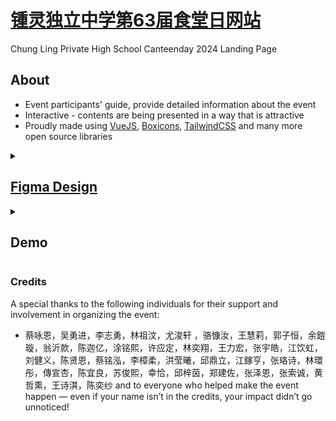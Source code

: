 # [锺灵独立中学第63届食堂日网站](https://canteen.dino.icu)
Chung Ling Private High School Canteenday 2024 Landing Page

## About
- Event participants' guide, provide detailed information about the event
- Interactive - contents are being presented in a way that is attractive
- Proudly made using [VueJS](https://vuejs.org), [Boxicons](https://boxicons.com), [TailwindCSS](https://tailwindcss.com) and many more open source libraries

<details>
  <summary>
<h2><a href="https://www.figma.com/file/wYt8jsnUzCLQrMZriN657n/钟灵独立中学-2024-食堂日?type=design&node-id=0%3A1&mode=design&t=d0sjkVr1G1wSUR8v-1">Figma Design</a></h2>
  </summary>
<img width="186" alt="image" src="https://github.com/leecheeyong/canteenday/assets/81070048/9b125aa4-35cf-4a93-a043-8c57426eee7d">
</details>

<details>
  <summary>
<h2>Demo</h2>
  </summary>
<img width="186" alt="image" src="./preview.webp">
</details>


### Credits
A special thanks to the following individuals for their support and involvement in organizing the event:
- 蔡咏恩，吴勇进，李志勇，林祖汶，尤浚轩 ，骆慷汝，王慧莉，郭子恒，余鎧璇，翁沂款，陈迦亿，涂铭熙，许应定，林奕翔，王力宏，张宇皓，江饮虹，刘健义，陈贤恩，蔡铭泓，李樟柔，洪莹曦，邱鼎立，江鎵亨，张珞诗，林環彤，傳宣杏，陈宜良，苏俊熙，幸恰，邱梓茵，郑建佐，张泽恩，张索诚，黄哲熏，王诗淇，陈奕纱 and to everyone who helped make the event happen — even if your name isn’t in the credits, your impact didn’t go unnoticed!
  
